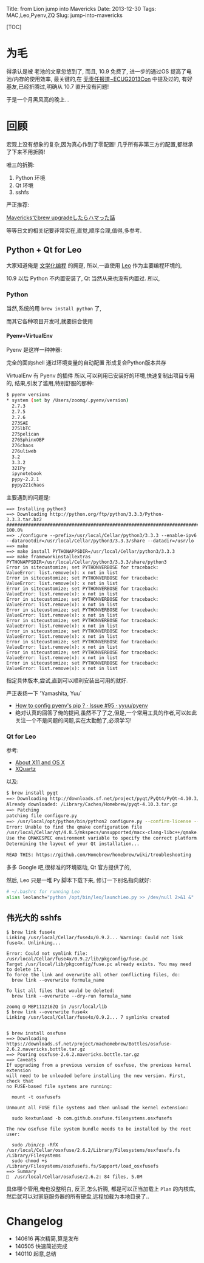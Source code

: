 Title: from Lion jump into Mavericks
Date: 2013-12-30
Tags: MAC,Leo,Pyenv,ZQ
Slug: jump-into-mavericks


[TOC]

# 为毛
得承认是被 老池的文章忽悠到了, 
而且, 10.9 免费了, 进一步的通过OS 提高了电池/内存的使用效率,
最关键的,在 [无责任报道~ECUG2013Con](http://techparty.org/events/2013/12/29/et-ecugcon-sz/) 中提及过的,
有好基友,已经折腾过,明确从 10.7 直升没有问题!

于是一个月黑风高的晚上...

# 回顾

宏观上没有想象的复杂,因为真心作到了零配置!
几乎所有非第三方的配置,都继承了下来不用折腾!

唯三的折腾:

1. Python 环境
2. Qt 环境
3. sshfs


严正推荐:

[Mavericksでbrew upgradeしたらハマった話](file:///Users/zoomq/mnt/%E5%BF%AB%E7%9B%98/zScrapBook/ZqFLOSS/data/20131230190257/index.html)

等等日文的相关纪要非常实在,直觉,顺序合理,值得,多参考.


## Python + Qt for Leo

大家知道俺是 [文学化编程](http://wiki.woodpecker.org.cn/moin/LiterateProgramming)
的拥趸,
所以,一直使用 [Leo](http://wiki.woodpecker.org.cn/moin/LeoEnvironment)
作为主要编程环境的,

10.9 以后 Python 不内置安装了,
Qt 当然从来也没有内置过.
所以,

### Python

当然,系统的用 `brew install python` 了,

而其它各种项目开发时,就要综合使用

#### Pyenv+VirtualEnv

Pyenv 是这样一种神器:

  完全的面向shell
  通过环境变量的自动配置
  形成复合Python版本共存

VirtualEnv 有 Pyenv 的插件
所以,可以利用已安装好的环境,快速复制出项目专用的,
结果,引发了滥用,特别舒服的那种:

```bash
$ pyenv versions
* system (set by /Users/zoomq/.pyenv/version)
  2.7.3
  2.7.5
  2.7.6
  273SAE
  275lbTC
  275pelican
  276SphinxOBP
  276chaos
  276uliweb
  3.2
  3.3.2
  32IPy
  ipynotebook
  pypy-2.2.1
  pypy221chaos

```

主要遇到的问题是:

    ==> Installing python3
    ==> Downloading http://python.org/ftp/python/3.3.3/Python-3.3.3.tar.bz2
    ######################################################################## 100.0%
    ==> ./configure --prefix=/usr/local/Cellar/python3/3.3.3 --enable-ipv6 --datarootdir=/usr/local/Cellar/python3/3.3.3/share --datadir=/usr/lo
    ==> make
    ==> make install PYTHONAPPSDIR=/usr/local/Cellar/python3/3.3.3
    ==> make frameworkinstallextras PYTHONAPPSDIR=/usr/local/Cellar/python3/3.3.3/share/python3
    Error in sitecustomize; set PYTHONVERBOSE for traceback:
    ValueError: list.remove(x): x not in list
    Error in sitecustomize; set PYTHONVERBOSE for traceback:
    ValueError: list.remove(x): x not in list
    Error in sitecustomize; set PYTHONVERBOSE for traceback:
    ValueError: list.remove(x): x not in list
    Error in sitecustomize; set PYTHONVERBOSE for traceback:
    ValueError: list.remove(x): x not in list
    Error in sitecustomize; set PYTHONVERBOSE for traceback:
    ValueError: list.remove(x): x not in list
    Error in sitecustomize; set PYTHONVERBOSE for traceback:
    ValueError: list.remove(x): x not in list
    Error in sitecustomize; set PYTHONVERBOSE for traceback:
    ValueError: list.remove(x): x not in list
    Error in sitecustomize; set PYTHONVERBOSE for traceback:
    ValueError: list.remove(x): x not in list
    Error in sitecustomize; set PYTHONVERBOSE for traceback:
    ValueError: list.remove(x): x not in list
    Error in sitecustomize; set PYTHONVERBOSE for traceback:
    ValueError: list.remove(x): x not in list


指定具体版本,尝试,直到可以顺利安装出可用的就好.

严正表扬一下 'Yamashita, Yuu`

- [How to config pyenv's pip ? · Issue #95 · yyuu/pyenv](https://github.com/yyuu/pyenv/issues/95#issuecomment-31392999)
- 绝对认真的回答了俺的提问,虽然不了了之,但是,一个常用工具的作者,可以如此关注一个不是问题的问题,实在太勤勉了,必须学习!


### Qt for Leo

参考:

- [About X11 and OS X](http://support.apple.com/kb/HT5293)
- [XQuartz](http://xquartz.macosforge.org/landing/)

以及:

```bash
$ brew install pyqt
==> Downloading http://downloads.sf.net/project/pyqt/PyQt4/PyQt-4.10.3/PyQt-mac-gpl-4.10.3.tar.gz
Already downloaded: /Library/Caches/Homebrew/pyqt-4.10.3.tar.gz
==> Patching
patching file configure.py
==> /usr/local/opt/python/bin/python2 configure.py --confirm-license --bindir=/usr/local/Cellar/pyqt/4.10.3/bin --destdir=/usr/local/Cellar/
Error: Unable to find the qmake configuration file
/usr/local/Cellar/qt/4.8.5/mkspecs/unsupported/macx-clang-libc++/qmake.conf.
Use the QMAKESPEC environment variable to specify the correct platform.
Determining the layout of your Qt installation...

READ THIS: https://github.com/Homebrew/homebrew/wiki/troubleshooting
```

多多 Google 吧,很标准的环境驱动, Qt 官方提供了的,

然后, Leo 只是一堆 Py 脚本下载下来,
修订一下别名指向就好:


```bash
# ~/.bashrc for running Leo
alias leolanch="python /opt/bin/leo/launchLeo.py >> /dev/null 2>&1 &"
```

## 伟光大的 sshfs


    $ brew link fuse4x
    Linking /usr/local/Cellar/fuse4x/0.9.2... Warning: Could not link fuse4x. Unlinking...

    Error: Could not symlink file: /usr/local/Cellar/fuse4x/0.9.2/lib/pkgconfig/fuse.pc
    Target /usr/local/lib/pkgconfig/fuse.pc already exists. You may need to delete it.
    To force the link and overwrite all other conflicting files, do:
      brew link --overwrite formula_name

    To list all files that would be deleted:
      brew link --overwrite --dry-run formula_name

    zoomq @ MBP111216ZQ in /usr/local/lib
    $ brew link --overwrite fuse4x
    Linking /usr/local/Cellar/fuse4x/0.9.2... 7 symlinks created


    $ brew install osxfuse
    ==> Downloading https://downloads.sf.net/project/machomebrew/Bottles/osxfuse-2.6.2.mavericks.bottle.tar.gz
    ==> Pouring osxfuse-2.6.2.mavericks.bottle.tar.gz
    ==> Caveats
    If upgrading from a previous version of osxfuse, the previous kernel extension
    will need to be unloaded before installing the new version. First, check that
    no FUSE-based file systems are running:

      mount -t osxfusefs

    Unmount all FUSE file systems and then unload the kernel extension:

      sudo kextunload -b com.github.osxfuse.filesystems.osxfusefs

    The new osxfuse file system bundle needs to be installed by the root user:

      sudo /bin/cp -RfX /usr/local/Cellar/osxfuse/2.6.2/Library/Filesystems/osxfusefs.fs /Library/Filesystems
      sudo chmod +s /Library/Filesystems/osxfusefs.fs/Support/load_osxfusefs
    ==> Summary
    🍺  /usr/local/Cellar/osxfuse/2.6.2: 84 files, 5.0M


具体哪个管用,俺也没整明白,
反正,怎么折腾,
都是可以正当加载上 `Plan` 的内核库,
然后就可以对家庭服务器的所有硬盘,远程加载为本地目录了..



# Changelog

- 140616 再次精简,算是发布
- 140505 快速简述完成
- 140110 起意,总结
